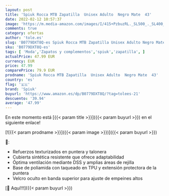 ```yaml
---
layout: post
title: 'Spiuk Rocca MTB Zapatilla  Unisex Adulto  Negro Mate  43'
date: 2022-02-12 10:57:37
image: 'https://m.media-amazon.com/images/I/415+PzbuzRL._SL500_._SL400_.jpg'
comments: true
category: ofertas
author: 'tole.es'
slug: 'B0779DXT8Q-es Spiuk Rocca MTB Zapatilla Unisex Adulto Negro Mate 43'
sku: 'B0779DXT8Q-es'
tags: [ 'Moda','Zapatos y complementos','spiuk','zapatilla', ]
actualPrice: 47.99 EUR
currency: EUR
price: 47.99
comparePrice: 79.9 EUR
prodname: 'Spiuk Rocca MTB Zapatilla  Unisex Adulto  Negro Mate  43'
country: 'es'
flag: '🇪🇸'
brand: 'Spiuk'
buyurl: 'https://www.amazon.es/dp/B0779DXT8Q/?tag=tolees-21'
descuento: '39.94'
average: '47.99'
---
```


En este momento está [{{< param title >}}]({{< param buyurl >}}) en el siguiente enlace!

[![{{< param prodname >}}]({{< param image >}})]({{< param buyurl >}})

🔎:

- Refuerzos texturizados en puntera y talonera
- Cubierta sintética resistente que ofrece adaptabilidad
- Óptima ventilación mediante DSS y amplias áreas de rejilla
- Base de poliamida con taqueado en TPU y extensión protectora de la puntera
- Velcro oculto en banda superior para ajuste de empeines altos

[🛒 Aquí!!!]({{< param buyurl >}})

